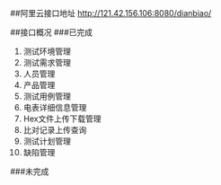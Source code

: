 ##阿里云接口地址
http://121.42.156.106:8080/dianbiao/

##接口概况
###已完成
1. 测试环境管理
2. 测试需求管理
3. 人员管理
4. 产品管理
5. 测试用例管理
6. 电表详细信息管理
7. Hex文件上传下载管理
8. 比对记录上传查询
9. 测试计划管理
10. 缺陷管理

###未完成
